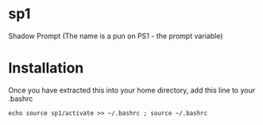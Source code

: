 sp1
===

Shadow Prompt (The name is a pun on PS1 - the prompt variable)


Installation
============

Once you have extracted this into your home directory, add this line to your .bashrc

`echo source sp1/activate >> ~/.bashrc ; source ~/.bashrc`

